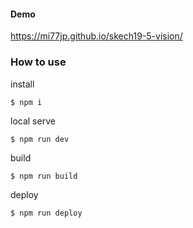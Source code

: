 #### Demo

<https://mi77jp.github.io/skech19-5-vision/>

### How to use

install

```
$ npm i
```

local serve

```
$ npm run dev
```

build

```
$ npm run build
```

deploy

```
$ npm run deploy
```
